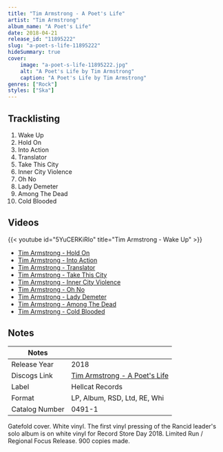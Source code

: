 ```yaml
---
title: "Tim Armstrong - A Poet's Life"
artist: "Tim Armstrong"
album_name: "A Poet's Life"
date: 2018-04-21
release_id: "11895222"
slug: "a-poet-s-life-11895222"
hideSummary: true
cover:
    image: "a-poet-s-life-11895222.jpg"
    alt: "A Poet's Life by Tim Armstrong"
    caption: "A Poet's Life by Tim Armstrong"
genres: ["Rock"]
styles: ["Ska"]
---
```


## Tracklisting
1. Wake Up
2. Hold On
3. Into Action
4. Translator
5. Take This City
6. Inner City Violence
7. Oh No
8. Lady Demeter
9. Among The Dead
10. Cold Blooded

## Videos
{{< youtube id="5YuCERKiRIo" title="Tim Armstrong - Wake Up" >}}
- [Tim Armstrong - Hold On](https://www.youtube.com/watch?v=modmuWBssl4)
- [Tim Armstrong - Into Action](https://www.youtube.com/watch?v=0zmIR1aAGYE)
- [Tim Armstrong - Translator](https://www.youtube.com/watch?v=Uc_iFszDRuA)
- [Tim Armstrong - Take This City](https://www.youtube.com/watch?v=scxEEqX-hXo)
- [Tim Armstrong - Inner City Violence](https://www.youtube.com/watch?v=HiErApQp0wg)
- [Tim Armstrong - Oh No](https://www.youtube.com/watch?v=NQswLcNb2tk)
- [Tim Armstrong - Lady Demeter](https://www.youtube.com/watch?v=pYRrbBm30N8)
- [Tim Armstrong - Among The Dead](https://www.youtube.com/watch?v=-HDdFRGkOJU)
- [Tim Armstrong - Cold Blooded](https://www.youtube.com/watch?v=yDCTI84is3o)


## Notes

| Notes          |             |
| ---------------| ----------- |
| Release Year   | 2018 |
| Discogs Link   | [Tim Armstrong - A Poet's Life](https://www.discogs.com/release/11895222-Tim-Armstrong-A-Poets-Life) |
| Label          | Hellcat Records |
| Format         | LP, Album, RSD, Ltd, RE, Whi |
| Catalog Number | 0491-1 |

Gatefold cover. White vinyl.   The first vinyl pressing of the Rancid leader's solo album is on white vinyl for Record Store Day 2018. Limited Run / Regional Focus Release. 900 copies made.

